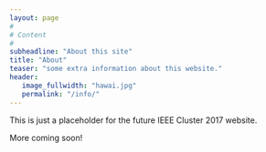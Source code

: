 ```yaml
---
layout: page
#
# Content
#
subheadline: "About this site"
title: "About"
teaser: "some extra information about this website."
header:
   image_fullwidth: "hawai.jpg"
   permalink: "/info/"
---
```


This is just a placeholder for the future IEEE Cluster 2017 website.

More coming soon!



